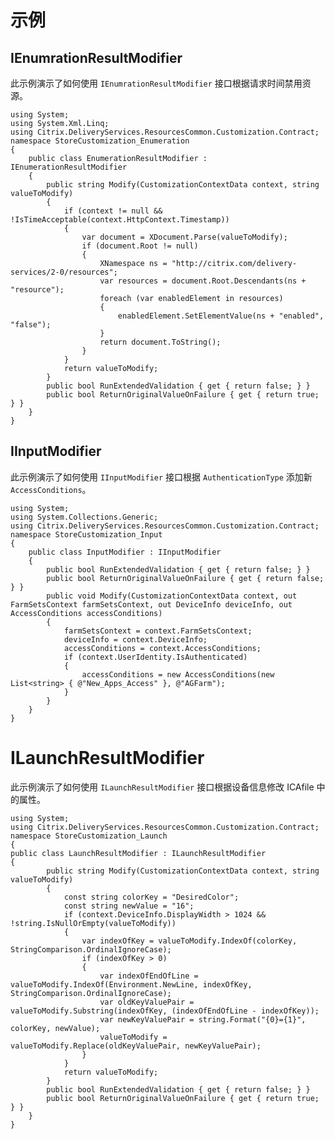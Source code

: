 # 示例

## IEnumrationResultModifier

此示例演示了如何使用 `IEnumrationResultModifier` 接口根据请求时间禁用资源。

    using System;
    using System.Xml.Linq;
    using Citrix.DeliveryServices.ResourcesCommon.Customization.Contract;
    namespace StoreCustomization_Enumeration
    {
        public class EnumerationResultModifier : IEnumerationResultModifier
        {
            public string Modify(CustomizationContextData context, string valueToModify)
            {
                if (context != null && !IsTimeAcceptable(context.HttpContext.Timestamp))
                {
                    var document = XDocument.Parse(valueToModify);
                    if (document.Root != null)
                    {
                        XNamespace ns = "http://citrix.com/delivery-services/2-0/resources";
                        var resources = document.Root.Descendants(ns + "resource");
                        foreach (var enabledElement in resources)
                        {
                            enabledElement.SetElementValue(ns + "enabled", "false");
                        }
                        return document.ToString();
                    }
                }
                return valueToModify;
            }
            public bool RunExtendedValidation { get { return false; } }
            public bool ReturnOriginalValueOnFailure { get { return true; } }
        }
    }
    

## IInputModifier

此示例演示了如何使用 `IInputModifier` 接口根据 `AuthenticationType` 添加新 `AccessConditions`。

    using System;
    using System.Collections.Generic;
    using Citrix.DeliveryServices.ResourcesCommon.Customization.Contract;
    namespace StoreCustomization_Input
    {
        public class InputModifier : IInputModifier
        {
            public bool RunExtendedValidation { get { return false; } }
            public bool ReturnOriginalValueOnFailure { get { return false; } }
            public void Modify(CustomizationContextData context, out FarmSetsContext farmSetsContext, out DeviceInfo deviceInfo, out AccessConditions accessConditions)
            {
                farmSetsContext = context.FarmSetsContext;
                deviceInfo = context.DeviceInfo;
                accessConditions = context.AccessConditions;
                if (context.UserIdentity.IsAuthenticated)
                {
                    accessConditions = new AccessConditions(new List<string> { @"New_Apps_Access" }, @"AGFarm");
                }
            }
        }
    }
    

# ILaunchResultModifier

此示例演示了如何使用 `ILaunchResultModifier` 接口根据设备信息修改 ICAfile 中的属性。

    using System;
    using Citrix.DeliveryServices.ResourcesCommon.Customization.Contract;
    namespace StoreCustomization_Launch
    {
    public class LaunchResultModifier : ILaunchResultModifier
    {
            public string Modify(CustomizationContextData context, string valueToModify)
            {
                const string colorKey = "DesiredColor";
                const string newValue = "16";
                if (context.DeviceInfo.DisplayWidth > 1024 && !string.IsNullOrEmpty(valueToModify))
                {
                    var indexOfKey = valueToModify.IndexOf(colorKey, StringComparison.OrdinalIgnoreCase);
                    if (indexOfKey > 0)
                    {
                        var indexOfEndOfLine = valueToModify.IndexOf(Environment.NewLine, indexOfKey, StringComparison.OrdinalIgnoreCase);
                        var oldKeyValuePair = valueToModify.Substring(indexOfKey, (indexOfEndOfLine - indexOfKey));
                        var newKeyValuePair = string.Format("{0}={1}", colorKey, newValue);
                        valueToModify = valueToModify.Replace(oldKeyValuePair, newKeyValuePair);
                    }
                }
                return valueToModify;
            }
            public bool RunExtendedValidation { get { return false; } }
            public bool ReturnOriginalValueOnFailure { get { return true; } }
        }
    }